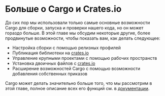 # Больше о Cargo и Crates.io

До сих пор мы использовали только самые основные возможности Cargo для сборки, запуска и проверки нашего кода, но он может гораздо больше. В этой главе мы обсудим некоторые другие, более продвинутые возможности, чтобы показать вам, как делать следующее:

- Настройка сборки с помощью релизных профилей
- Публикация библиотеки на [crates.io](https://crates.io/)<!--  -->
- Управление крупными проектами с помощью рабочих пространств
- Установка двоичных файлов с [crates.io](https://crates.io/)<!--  -->
- Расширение возможностей Cargo с помощью возможности добавления собственных приказов

Cargo может делать значительно больше того, что мы рассмотрим в этой главе, полное описание всех его функций см. в [документации](https://doc.rust-lang.org/cargo/).
